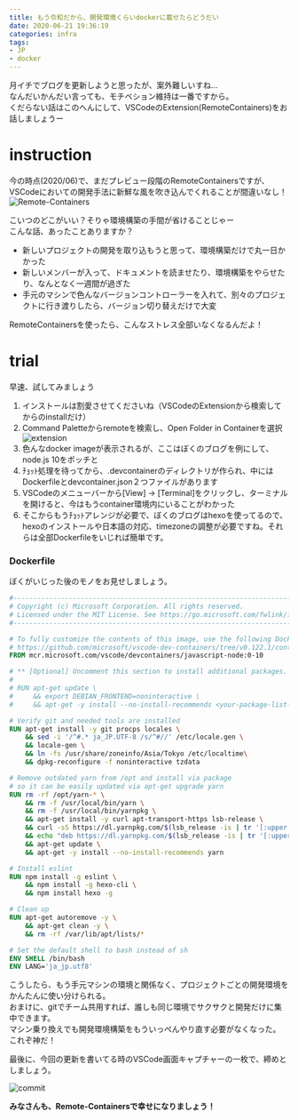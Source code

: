 ```yaml
---
title: もう令和だから、開発環境くらいdockerに載せたらどうだい
date: 2020-06-21 19:36:19
categories: infra
tags:
- JP
- docker
---
```


月イチでブログを更新しようと思ったが、案外難しいすね...  
なんだいかんだい言っても、モチベション維持は一番ですから。  
くだらない話はこのへんにして、VSCodeのExtension(RemoteContainers)をお話しましょうー  
<!--more-->

# instruction

今の時点(2020/06)で、まだプレビュー段階のRemoteContainersですが、  
VSCodeにおいての開発手法に新鮮な風を吹き込んでくれることが間違いなし！  
![Remote-Containers](http://wx1.sinaimg.cn/mw690/735d420agy1gg0wbhyf3lj20ob05rdgm.jpg)

こいつのどこがいい？そりゃ環境構築の手間が省けることじゃー  
こんな話、あったことありますか？  

- 新しいプロジェクトの開発を取り込もうと思って、環境構築だけで丸一日かかった
- 新しいメンバーが入って、ドキュメントを読ませたり、環境構築をやらせたり、なんとなく一週間が過ぎた
- 手元のマシンで色んなバージョンコントローラーを入れて、別々のプロジェクトに行き渡りしたら、バージョン切り替えだけで大変

RemoteContainersを使ったら、こんなストレス全部いなくなるんだよ！  


# trial

早速、試してみましょう  

1. インストールは割愛させてくださいね（VSCodeのExtensionから検索してからのinstallだけ）
2. Command Paletteからremoteを検索し、Open Folder in Containerを選択
   ![extension](http://ae06.alicdn.com/kf/Ud1f160dcd27c4d9e82c06aa2900f5730g.png)
3. 色んなdocker imageが表示されるが、ここはぼくのブログを例にして、node.js 10をポッチと
4. ﾁｮｯﾄ処理を待ってから、.devcontainerのディレクトリが作られ、中にはDockerfileとdevcontainer.json２つファイルがあります
5. VSCodeのメニューバーから[View] -> [Terminal]をクリックし、ターミナルを開けると、今はもうcontainer環境内にいることがわかった
6. そこからもうﾁｮｯﾄアレンジが必要で、ぼくのブログはhexoを使ってるので、hexoのインストールや日本語の対応、timezoneの調整が必要ですね。それらは全部Dockerfileをいじれば簡単です。



### Dockerfile

ぼくがいじった後のモノをお見せしましょう。  

```dockerfile
#-------------------------------------------------------------------------------------------------------------
# Copyright (c) Microsoft Corporation. All rights reserved.
# Licensed under the MIT License. See https://go.microsoft.com/fwlink/?linkid=2090316 for license information.
#-------------------------------------------------------------------------------------------------------------

# To fully customize the contents of this image, use the following Dockerfile instead:
# https://github.com/microsoft/vscode-dev-containers/tree/v0.122.1/containers/javascript-node-10/.devcontainer/Dockerfile
FROM mcr.microsoft.com/vscode/devcontainers/javascript-node:0-10

# ** [Optional] Uncomment this section to install additional packages. **
#
# RUN apt-get update \
#     && export DEBIAN_FRONTEND=noninteractive \
#     && apt-get -y install --no-install-recommends <your-package-list-here>

# Verify git and needed tools are installed
RUN apt-get install -y git procps locales \
    && sed -i '/^#.* ja_JP.UTF-8 /s/^#//' /etc/locale.gen \
    && locale-gen \
    && ln -fs /usr/share/zoneinfo/Asia/Tokyo /etc/localtime\
    && dpkg-reconfigure -f noninteractive tzdata

# Remove outdated yarn from /opt and install via package 
# so it can be easily updated via apt-get upgrade yarn
RUN rm -rf /opt/yarn-* \
    && rm -f /usr/local/bin/yarn \
    && rm -f /usr/local/bin/yarnpkg \
    && apt-get install -y curl apt-transport-https lsb-release \
    && curl -sS https://dl.yarnpkg.com/$(lsb_release -is | tr '[:upper:]' '[:lower:]')/pubkey.gpg | apt-key add - 2>/dev/null \
    && echo "deb https://dl.yarnpkg.com/$(lsb_release -is | tr '[:upper:]' '[:lower:]')/ stable main" | tee /etc/apt/sources.list.d/yarn.list \
    && apt-get update \
    && apt-get -y install --no-install-recommends yarn

# Install eslint
RUN npm install -g eslint \
    && npm install -g hexo-cli \
    && npm install hexo -g

# Clean up
RUN apt-get autoremove -y \
    && apt-get clean -y \
    && rm -rf /var/lib/apt/lists/* 

# Set the default shell to bash instead of sh
ENV SHELL /bin/bash
ENV LANG='ja_jp.utf8'
```



こうしたら、もう手元マシンの環境と関係なく、プロジェクトごとの開発環境をかんたんに使い分けられる。  
おまけに、gitでチーム共用すれば、誰しも同じ環境でサクサクと開発だけに集中できます。   
マシン乗り換えでも開発環境構築をもういっぺんやり直す必要がなくなった。  
これぞ神だ！   

最後に、今回の更新を書いてる時のVSCode画面キャプチャーの一枚で、締めとしましょう。  

![commit](http://ae05.alicdn.com/kf/Ud59fdb0a498b4af08b44e40d6fe9bf43Y.png)


__みなさんも、Remote-Containersで幸せになりましょう！__

